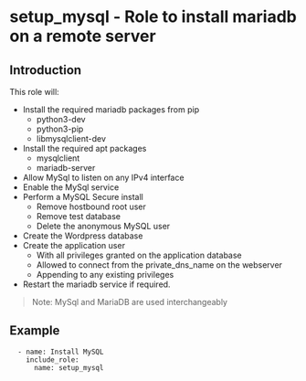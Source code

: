 # setup_mysql - Role to install mariadb on a remote server

## Introduction

This role will:
 - Install the required mariadb packages from pip
    - python3-dev
    - python3-pip
    - libmysqlclient-dev
 - Install the required apt packages
    - mysqlclient
    - mariadb-server
 - Allow MySql to listen on any IPv4 interface
 - Enable the MySql service
 - Perform a MySQL Secure install
    - Remove hostbound root user
    - Remove test database
    - Delete the anonymous MySQL user
 - Create the Wordpress database
 - Create the application user
    - With all privileges granted on the application database
    - Allowed to connect from the private_dns_name on the webserver
    - Appending to any existing privileges
 - Restart the mariadb service if required.


> Note: MySql and MariaDB are used interchangeably

## Example

```
  - name: Install MySQL
    include_role:
      name: setup_mysql
```
